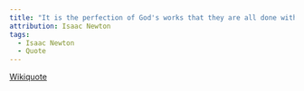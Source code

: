 ```yaml
---
title: "It is the perfection of God's works that they are all done with the greatest simplicity. He is the God of order and not of confusion. And therefore as they would understand the frame of the world must endeavor to reduce their knowledge to all possible simplicity, so must it be in seeking to understand these visions."
attribution: Isaac Newton
tags:
  - Isaac Newton
  - Quote
---
```

[Wikiquote](https://en.wikiquote.org/wiki/Isaac_Newton)

